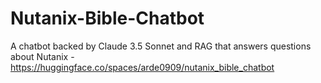 # Nutanix-Bible-Chatbot
A chatbot backed by Claude 3.5 Sonnet and RAG that answers questions about Nutanix - https://huggingface.co/spaces/arde0909/nutanix_bible_chatbot
